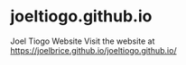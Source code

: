 # joeltiogo.github.io
 Joel Tiogo Website
 Visit the website at https://joelbrice.github.io/joeltiogo.github.io/
